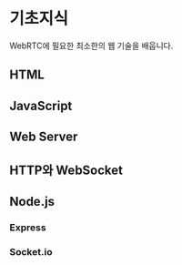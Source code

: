 # 기초지식

WebRTC에 필요한 최소한의 웹 기술을 배웁니다.

## HTML

## JavaScript

## Web Server

## HTTP와 WebSocket

## Node.js

### Express

### Socket.io
